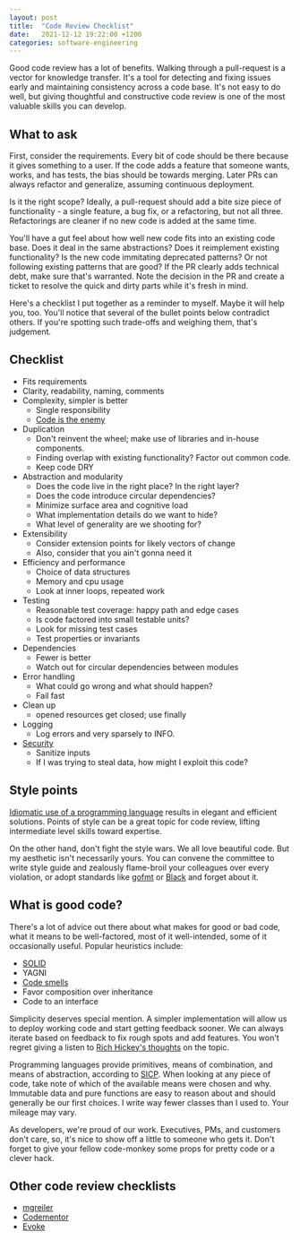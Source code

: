 ```yaml
---
layout: post
title:  "Code Review Checklist"
date:   2021-12-12 19:22:00 +1200
categories: software-engineering
---
```


Good code review has a lot of benefits. Walking through a pull-request is a vector for knowledge transfer. It's a tool for detecting and fixing issues early and maintaining consistency across a code base. It's not easy to do well, but giving thoughtful and constructive code review is one of the most valuable skills you can develop.


## What to ask

First, consider the requirements. Every bit of code should be there because it gives something to a user. If the code adds a feature that someone wants, works, and has tests, the bias should be towards merging. Later PRs can always refactor and generalize, assuming continuous deployment.

Is it the right scope? Ideally, a pull-request should add a bite size piece of functionality - a single feature, a bug fix, or a refactoring, but not all three. Refactorings are cleaner if no new code is added at the same time.

You'll have a gut feel about how well new code fits into an existing code base. Does it deal in the same abstractions? Does it reimplement existing functionality? Is the new code immitating deprecated patterns? Or not following existing patterns that are good? If the PR clearly adds technical debt, make sure that's warranted. Note the decision in the PR and create a ticket to resolve the quick and dirty parts while it's fresh in mind.

Here's a checklist I put together as a reminder to myself. Maybe it will help you, too. You'll notice that several of the bullet points below contradict others. If you're spotting such trade-offs and weighing them, that's judgement.


## Checklist

- Fits requirements
- Clarity, readability, naming, comments
- Complexity, simpler is better
  - Single responsibility
  - [Code is the enemy][8]
- Duplication
  - Don't reinvent the wheel; make use of libraries and in-house components.
  - Finding overlap with existing functionality? Factor out common code.
  - Keep code DRY
- Abstraction and modularity
  - Does the code live in the right place? In the right layer?
  - Does the code introduce circular dependencies?
  - Minimize surface area and cognitive load
  - What implementation details do we want to hide?
  - What level of generality are we shooting for?
- Extensibility
  - Consider extension points for likely vectors of change
  - Also, consider that you ain't gonna need it
- Efficiency and performance
  - Choice of data structures
  - Memory and cpu usage
  - Look at inner loops, repeated work
- Testing
  - Reasonable test coverage: happy path and edge cases
  - Is code factored into small testable units?
  - Look for missing test cases
  - Test properties or invariants
- Dependencies
  - Fewer is better
  - Watch out for circular dependencies between modules
- Error handling
  - What could go wrong and what should happen?
  - Fail fast
- Clean up
  - opened resources get closed; use finally
- Logging
  - Log errors and very sparsely to INFO.
- [Security][3]
  - Sanitize inputs
  - If I was trying to steal data, how might I exploit this code?

## Style points

[Idiomatic use of a programming language][11] results in elegant and efficient solutions. Points of style can be a great topic for code review, lifting intermediate level skills toward expertise.

On the other hand, don't fight the style wars. We all love beautiful code. But my aesthetic isn't necessarily yours. You can convene the committee to write style guide and zealously flame-broil your colleagues over every violation, or adopt standards like [gofmt][6] or [Black][7] and forget about it.


## What is good code?

There's a lot of advice out there about what makes for good or bad code, what it means to be well-factored, most of it well-intended, some of it occasionally useful. Popular heuristics include:

- [SOLID][12]
- YAGNI
- [Code smells][13]
- Favor composition over inheritance
- Code to an interface

Simplicity deserves special mention. A simpler implementation will allow us to deploy working code and start getting feedback sooner. We can always iterate based on feedback to fix rough spots and add features. You won't regret giving a listen to [Rich Hickey's thoughts][14] on the topic.

Programming languages provide primitives, means of combination, and means of abstraction, according to [SICP][10]. When looking at any piece of code, take note of which of the available means were chosen and why. Immutable data and pure functions are easy to reason about and should generally be our first choices. I write way fewer classes than I used to. Your mileage may vary.

As developers, we're proud of our work. Executives, PMs, and customers don't care, so, it's nice to show off a little to someone who gets it. Don't forget to give your fellow code-monkey some props for pretty code or a clever hack.


## Other code review checklists

- [mgreiler][2]
- [Codementor][4]
- [Evoke][5]


[1]: https://www.digitalocean.com/community/conceptual_articles/s-o-l-i-d-the-first-five-principles-of-object-oriented-design#interface-segregation-principle
[2]: https://www.michaelagreiler.com/code-review-checklist-2/
[3]: https://owasp.org/www-pdf-archive/OWASP_Code_Review_Guide_v2.pdf
[4]: https://www.codementor.io/blog/code-review-checklist-76q7ovkaqj
[5]: https://www.evoketechnologies.com/blog/code-review-checklist-perform-effective-code-reviews/
[6]: https://go.dev/blog/gofmt
[7]: https://black.readthedocs.io/en/stable/
[8]: http://www.skrenta.com/2007/05/code_is_our_enemy.html
[9]: https://blog.codinghorror.com/the-best-code-is-no-code-at-all/
[10]: https://mitpress.mit.edu/sites/default/files/sicp/index.html
[11]: https://cbare.github.io/2019-12-03/idiomatic-python.html
[12]: https://www.digitalocean.com/community/conceptual_articles/s-o-l-i-d-the-first-five-principles-of-object-oriented-design
[13]: https://mmantyla.github.io/BadCodeSmellsTaxonomy
[14]: https://www.youtube.com/watch?v=SxdOUGdseq4
